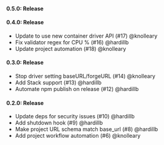 #### 0.5.0: Release

#### 0.4.0: Release

 - Update to use new container driver API (#17) @knolleary
 - Fix validator regex for CPU % (#16) @hardillb
 - Update project automation (#18) @knolleary

#### 0.3.0: Release

 - Stop driver setting baseURL/forgeURL (#14) @knolleary
 - Add Stack support (#13) @hardillb
 - Automate npm publish on release (#12) @hardillb

#### 0.2.0: Release

 - Update deps for security issues (#10) @hardillb
 - Add shutdown hook (#9) @hardillb
 - Make project URL schema match base_url (#8) @hardillb
 - Add project workflow automation (#6) @knolleary
